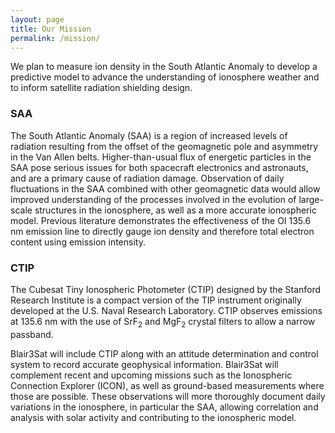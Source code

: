 ```yaml
---
layout: page
title: Our Mission
permalink: /mission/
---
```


We plan to measure ion density in the South Atlantic Anomaly to develop a predictive model to advance the understanding of ionosphere weather and to inform satellite radiation shielding design.



### SAA

The South Atlantic Anomaly (SAA) is a region of increased levels of radiation resulting from the offset of the geomagnetic pole and asymmetry in the Van Allen belts. Higher-than-usual flux of energetic particles in the SAA pose serious issues for both spacecraft electronics and astronauts, and are a primary cause of radiation damage. Observation of daily fluctuations in the SAA combined with other geomagnetic data would allow improved understanding of the processes involved in the evolution of large-scale structures in the ionosphere, as well as a more accurate ionospheric model. Previous literature demonstrates the effectiveness of the OI 135.6 nm emission line to directly gauge ion density and therefore total electron content using emission intensity.

### CTIP

The Cubesat Tiny Ionospheric Photometer (CTIP) designed by the Stanford Research Institute is a compact version of the TIP instrument originally developed at the U.S. Naval Research Laboratory. CTIP observes emissions at 135.6 nm with the use of SrF<sub>2</sub> and MgF<sub>2</sub> crystal filters to allow a narrow passband.

Blair3Sat will include CTIP along with an attitude determination and control system to record accurate geophysical information. Blair3Sat will complement recent and upcoming missions such as the Ionospheric Connection Explorer (ICON), as well as ground-based measurements where those are possible. These observations will more thoroughly document daily variations in the ionosphere, in particular the SAA, allowing correlation and analysis with solar activity and contributing to the ionospheric model. 